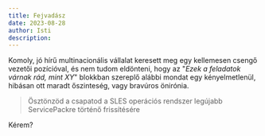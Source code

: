 ```yaml
---
title: Fejvadász
date: 2023-08-28
author: Isti
description: 
---
```

Komoly, jó hírű multinacionális vállalat keresett meg egy kellemesen csengő vezetői pozícióval, és nem tudom eldönteni, hogy az "*Ezek a feladatok várnak rád, mint XY*" blokkban szereplő alábbi mondat egy kényelmetlenül, hibásan ott maradt őszinteség, vagy bravúros önirónia.

>Ösztönzöd a csapatod a SLES operációs rendszer legújabb ServicePackre történő frissítésére

Kérem?
